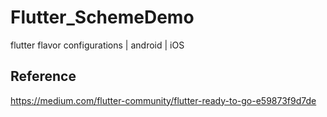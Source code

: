 # Flutter_SchemeDemo
flutter flavor configurations | android | iOS

## Reference 
https://medium.com/flutter-community/flutter-ready-to-go-e59873f9d7de


